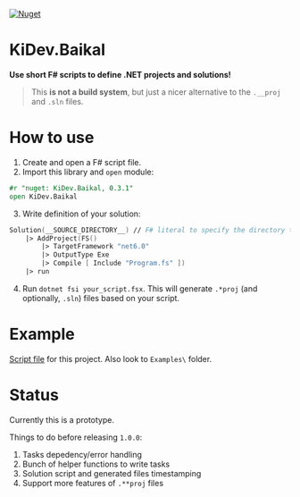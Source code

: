 [![Nuget](https://img.shields.io/nuget/v/kidev.baikal?style=plastic)](https://www.nuget.org/packages/KiDev.Baikal)
# KiDev.Baikal
**Use short F# scripts to define .NET projects and solutions!**
> This **is not a build system**, but just a nicer alternative to the `.__proj` and `.sln` files.

# How to use
1) Create and open a F# script file.
2) Import this library and `open` module:
```fs
#r "nuget: KiDev.Baikal, 0.3.1"
open KiDev.Baikal
```
3) Write definition of your solution:
```fs
Solution(__SOURCE_DIRECTORY__) // F# literal to specify the directory that contains this script
    |> AddProject(FS()
        |> TargetFramework "net6.0"
        |> OutputType Exe
        |> Compile [ Include "Program.fs" ])
    |> run
```
4) Run `dotnet fsi your_script.fsx`. This will generate `.*proj` (and optionally, `.sln`) files based on your script.

# Example
[Script file](https://github.com/KirillAldashkin/KiDev.Baikal/blob/main/KiDev.Baikal.fsx) for this project.
Also look to `Examples\` folder.

# Status
Currently this is a prototype.

Things to do before releasing `1.0.0`:
1) Tasks depedency/error handling
2) Bunch of helper functions to write tasks
3) Solution script and generated files timestamping
4) Support more features of `.**proj` files